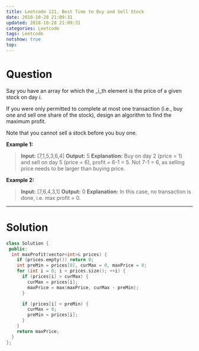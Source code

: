 ```yaml
---
title: Leetcode 121. Best Time to Buy and Sell Stock
date: 2018-10-28 21:09:31
updated: 2018-10-28 21:09:31
categories: Leetcode
tags: Leetcode
notshow: true
top:
---
```


# Question

Say you have an array for which the  _i_th  element is the price of a given stock on day  _i_.

If you were only permitted to complete at most one transaction (i.e., buy one and sell one share of the stock), design an algorithm to find the maximum profit.

Note that you cannot sell a stock before you buy one.

**Example 1:**
> **Input:** [7,1,5,3,6,4]
> **Output:** 5
> **Explanation:** Buy on day 2 (price = 1) and sell on day 5 (price = 6), profit = 6-1 = 5. Not 7-1 = 6, as selling price needs to be larger than buying price.

**Example 2:**

> **Input:** [7,6,4,3,1]
> **Output:** 0
> **Explanation:** In this case, no transaction is done, i.e. max profit = 0.

<!-- more -->

------------

# Solution

```cpp
class Solution {
 public:
  int maxProfit(vector<int>& prices) {
    if (prices.empty()) return 0;
    int preMin = prices[0], curMax = 0, maxPrice = 0;
    for (int i = 0; i < prices.size(); ++i) {
      if (prices[i] > curMax) {
        curMax = prices[i];
        maxPrice = max(maxPrice, curMax - preMin);
      }

      if (prices[i] < preMin) {
        curMax = 0;
        preMin = prices[i];
      }
    }
    return maxPrice;
  }
};
```